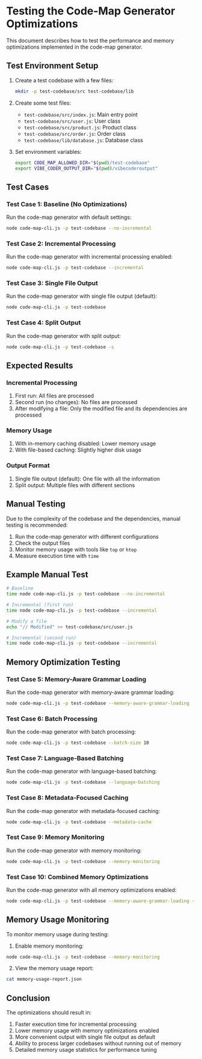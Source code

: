 # Testing the Code-Map Generator Optimizations

This document describes how to test the performance and memory optimizations implemented in the code-map generator.

## Test Environment Setup

1. Create a test codebase with a few files:
   ```bash
   mkdir -p test-codebase/src test-codebase/lib
   ```

2. Create some test files:
   - `test-codebase/src/index.js`: Main entry point
   - `test-codebase/src/user.js`: User class
   - `test-codebase/src/product.js`: Product class
   - `test-codebase/src/order.js`: Order class
   - `test-codebase/lib/database.js`: Database class

3. Set environment variables:
   ```bash
   export CODE_MAP_ALLOWED_DIR="$(pwd)/test-codebase"
   export VIBE_CODER_OUTPUT_DIR="$(pwd)/vibecoderoutput"
   ```

## Test Cases

### Test Case 1: Baseline (No Optimizations)

Run the code-map generator with default settings:
```bash
node code-map-cli.js -p test-codebase --no-incremental
```

### Test Case 2: Incremental Processing

Run the code-map generator with incremental processing enabled:
```bash
node code-map-cli.js -p test-codebase --incremental
```

### Test Case 3: Single File Output

Run the code-map generator with single file output (default):
```bash
node code-map-cli.js -p test-codebase
```

### Test Case 4: Split Output

Run the code-map generator with split output:
```bash
node code-map-cli.js -p test-codebase -s
```

## Expected Results

### Incremental Processing

1. First run: All files are processed
2. Second run (no changes): No files are processed
3. After modifying a file: Only the modified file and its dependencies are processed

### Memory Usage

1. With in-memory caching disabled: Lower memory usage
2. With file-based caching: Slightly higher disk usage

### Output Format

1. Single file output (default): One file with all the information
2. Split output: Multiple files with different sections

## Manual Testing

Due to the complexity of the codebase and the dependencies, manual testing is recommended:

1. Run the code-map generator with different configurations
2. Check the output files
3. Monitor memory usage with tools like `top` or `htop`
4. Measure execution time with `time`

## Example Manual Test

```bash
# Baseline
time node code-map-cli.js -p test-codebase --no-incremental

# Incremental (first run)
time node code-map-cli.js -p test-codebase --incremental

# Modify a file
echo "// Modified" >> test-codebase/src/user.js

# Incremental (second run)
time node code-map-cli.js -p test-codebase --incremental
```

## Memory Optimization Testing

### Test Case 5: Memory-Aware Grammar Loading

Run the code-map generator with memory-aware grammar loading:

```bash
node code-map-cli.js -p test-codebase --memory-aware-grammar-loading
```

### Test Case 6: Batch Processing

Run the code-map generator with batch processing:

```bash
node code-map-cli.js -p test-codebase --batch-size 10
```

### Test Case 7: Language-Based Batching

Run the code-map generator with language-based batching:

```bash
node code-map-cli.js -p test-codebase --language-batching
```

### Test Case 8: Metadata-Focused Caching

Run the code-map generator with metadata-focused caching:

```bash
node code-map-cli.js -p test-codebase --metadata-cache
```

### Test Case 9: Memory Monitoring

Run the code-map generator with memory monitoring:

```bash
node code-map-cli.js -p test-codebase --memory-monitoring
```

### Test Case 10: Combined Memory Optimizations

Run the code-map generator with all memory optimizations enabled:

```bash
node code-map-cli.js -p test-codebase --memory-aware-grammar-loading --batch-size 10 --language-batching --metadata-cache --memory-monitoring
```

## Memory Usage Monitoring

To monitor memory usage during testing:

1. Enable memory monitoring:

```bash
node code-map-cli.js -p test-codebase --memory-monitoring
```

2. View the memory usage report:

```bash
cat memory-usage-report.json
```

## Conclusion

The optimizations should result in:

1. Faster execution time for incremental processing
2. Lower memory usage with memory optimizations enabled
3. More convenient output with single file output as default
4. Ability to process larger codebases without running out of memory
5. Detailed memory usage statistics for performance tuning
